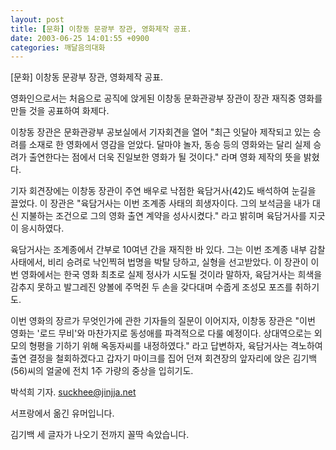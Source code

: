 ```yaml
---
layout: post
title: [문화] 이창동 문광부 장관, 영화제작 공표.
date: 2003-06-25 14:01:55 +0900
categories: 깨달음의대화
---
```

[문화] 이창동 문광부 장관, 영화제작 공표.
  
영화인으로서는 처음으로 공직에 앉게된 이창동 문화관광부 장관이 장관 재직중 영화를 만들 것을 공표하여 화제다.
  

  
이창동 장관은 문화관광부 공보실에서 기자회견을 열어 "최근 잇달아 제작되고 있는 승려를 소재로 한 영화에서 영감을 얻았다. 달마야 놀자, 동승 등의 영화와는 달리 실제 승려가 출연한다는 점에서 더욱 진일보한 영화가 될 것이다." 라며 영화 제작의 뜻을 밝혔다.
  

  
기자 회견장에는 이창동 장관이 주연 배우로 낙점한 육담거사(42)도 배석하여 눈길을 끌었다. 이 장관은 "육담거사는 이번 조계종 사태의 희생자이다. 그의 보석금을 내가 대신 지불하는 조건으로 그의 영화 출연 계약을 성사시켰다." 라고 밝히며 육담거사를 지긋이 응시하였다.
  

  
육담거사는 조계종에서 간부로 10여년 간을 재직한 바 있다. 그는 이번 조계종 내부 감찰 사태에서, 비리 승려로 낙인찍혀 법명을 박탈 당하고, 실형을 선고받았다. 이 장관이 이번 영화에서는 한국 영화 최초로 실제 정사가 시도될 것이라 말하자, 육담거사는 희색을 감추지 못하고 발그레진 양볼에 주먹쥔 두 손을 갖다대며 수줍게 조성모 포즈를 취하기도.
  

  
이번 영화의 장르가 무엇인가에 관한 기자들의 질문이 이어지자, 이창동 장관은 "이번 영화는 '로드 무비'와 마찬가지로 동성애를 파격적으로 다룰 예정이다. 상대역으로는 외모의 형평을 기하기 위해 옥동자씨를 내정하였다." 라고 답변하자, 육담거사는 격노하여 출연 결정을 철회하겠다고 갑자기 마이크를 집어 던져 회견장의 앞자리에 앉은 김기백(56)씨의 얼굴에 전치 1주 가량의 중상을 입히기도.
  

  
박석희 기자. suckhee@jinjja.net
  

  

  

  

  

  

  
서프랑에서 옮긴 유머입니다.
  
김기백 세 글자가 나오기 전까지 꼴딱 속았습니다.
